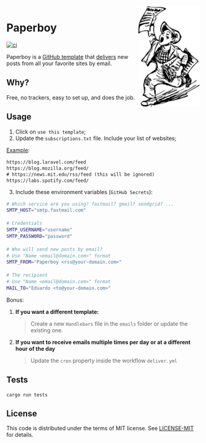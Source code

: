 <img src="https://raw.githubusercontent.com/eduardostuart/paperboy/main/.github/resources/paperboy.png" alt="Paperboy" width="160" align="right">

# Paperboy

[![ci](https://github.com/eduardostuart/paperboy/actions/workflows/ci.yml/badge.svg?branch=main)](https://github.com/eduardostuart/paperboy/actions/workflows/ci.yml)

Paperboy is a [GitHub template](https://docs.github.com/en/repositories/creating-and-managing-repositories/creating-a-repository-from-a-template) that [delivers](.github/workflows/deliver.yml#L5) new posts from all your favorite sites by email.

## Why?

Free, no trackers, easy to set up, and does the job.

## Usage

1. Click on `use this template`;
2. Update the `subscriptions.txt` file. Include your list of websites;

[Example](./subscriptions.txt):

```
https://blog.laravel.com/feed
https://blog.mozilla.org/feed/
# https://news.mit.edu/rss/feed (this will be ignored)
https://labs.spotify.com/feed/
```

3. Include these environment variables (`GitHub Secrets`):

```bash
# Which service are you using? fastmail? gmail? sendgrid? ...
SMTP_HOST="smtp.fastmail.com"

# Credentials
SMTP_USERNAME="username"
SMTP_PASSWORD="password"

# Who will send new posts by email?
# Use "Name <email@domain.com>" format
SMTP_FROM="Paperboy <rss@your-domain.com>"

# The recipient
# Use "Name <email@domain.com>" format
MAIL_TO="Eduardo <to@your-domain.com>"
```

Bonus:

1. **If you want a different template:**

   > Create a new `Handlebars` file in the `emails` folder or update the existing one.

2. **If you want to receive emails multiple times per day or at a different hour of the day**
   > Update the `cron` property inside the workflow `deliver.yml`

## Tests

```
cargo run tests
```

## License

This code is distributed under the terms of MIT license.
See [LICENSE-MIT](LICENSE-MIT) for details.
